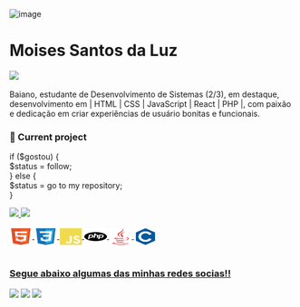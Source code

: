 ![image](https://github.com/MoisesLhuz/MoisesLhuz/assets/113149089/21990383-df3e-4d99-afe4-405484d12ff6)



<h1>Moises Santos da Luz</h1>  


<a href="www.linkedin.com/in/moisés-luz">
 <img width="30px" src="https://cdn-icons-png.flaticon.com/128/145/145807.png">
</a>

Baiano, estudante de Desenvolvimento de Sistemas (2/3), em destaque, desenvolvimento em | HTML | CSS | JavaScript | React | PHP |, com paixão e dedicação em criar experiências de usuário bonitas e funcionais.

<h3>💼 Current project</h3>

if ($gostou) {<br>
 $status = follow;<br>
} else {<br>
 $status = go to my repository;<br>
}

 <div>
   <a href="https://github.com/MoisesLhuz">
   <img height="180em" src="https://github-readme-stats.vercel.app/api?username=MoisesLhuz&show_icons=true&theme=tokyonight&include_all_commits=true&count_private=true"/>
   <img height="180em" src="https://github-readme-stats.vercel.app/api/top-langs/?username=MoisesLhuz&layout=compact&langs_count=6&theme=tokyonight"/>

</div>
<div style="display: inline_block"><br>
  <img align="center" alt="HTML" height="30" width="40" src="https://raw.githubusercontent.com/devicons/devicon/master/icons/html5/html5-original.svg">
  <img align="center" alt="CSS" height="30" width="40" src="https://raw.githubusercontent.com/devicons/devicon/master/icons/css3/css3-original.svg">
 <img align="center" alt="JAVA" height="30" width="40" src="https://raw.githubusercontent.com/devicons/devicon/master/icons/javascript/javascript-plain.svg">
  <img align="center" alt="PHP" height="30" width="40" src="https://raw.githubusercontent.com/devicons/devicon/master/icons/php/php-plain.svg">
  <img align="center" alt="JAVA" height="30" width="40" src="https://raw.githubusercontent.com/devicons/devicon/master/icons/java/java-plain.svg">
   <img align="center" alt="JAVA" height="30" width="40" src="https://raw.githubusercontent.com/devicons/devicon/master/icons/c/c-plain.svg"> 
</div>
 
 <br>
 
  ### Segue abaixo algumas das minhas redes socias!!
 
<div>
  <a href="https://instagram.com/moisesluz.santos" target="_blank"><img src="https://img.shields.io/badge/-Instagram-%23E4405F?style=for-the-badge&logo=instagram&logoColor=white" target="_blank"></a>
  <a href = "mailto:moiseslhuz@gmail.com"><img src="https://img.shields.io/badge/-Gmail-%23333?style=for-the-badge&logo=gmail&logoColor=white" target="_blank"></a>
  <a href="https://www.linkedin.com/in/moisés-luz" target="_blank"><img src="https://img.shields.io/badge/-LinkedIn-%230077B5?style=for-the-badge&logo=linkedin&logoColor=white" target="_blank"></a>
 

</div>
